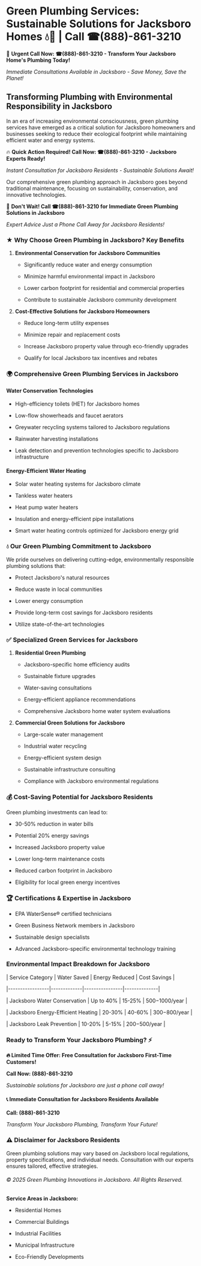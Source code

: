 # Green Plumbing Services: Sustainable Solutions for Jacksboro Homes 💧🌿 | Call ☎(888)-861-3210

🚨 **Urgent Call Now: ☎(888)-861-3210 - Transform Your Jacksboro Home's Plumbing Today!**
*Immediate Consultations Available in Jacksboro - Save Money, Save the Planet!*

## Transforming Plumbing with Environmental Responsibility in Jacksboro

In an era of increasing environmental consciousness, green plumbing services have emerged as a critical solution for Jacksboro homeowners and businesses seeking to reduce their ecological footprint while maintaining efficient water and energy systems. 

🔥 **Quick Action Required! Call Now: ☎(888)-861-3210 - Jacksboro Experts Ready!**
*Instant Consultation for Jacksboro Residents - Sustainable Solutions Await!*

Our comprehensive green plumbing approach in Jacksboro goes beyond traditional maintenance, focusing on sustainability, conservation, and innovative technologies.

🚨 **Don't Wait! Call ☎(888)-861-3210 for Immediate Green Plumbing Solutions in Jacksboro**
*Expert Advice Just a Phone Call Away for Jacksboro Residents!*

### ★ Why Choose Green Plumbing in Jacksboro? Key Benefits

1. **Environmental Conservation for Jacksboro Communities** 
   - Significantly reduce water and energy consumption
   - Minimize harmful environmental impact in Jacksboro
   - Lower carbon footprint for residential and commercial properties
   - Contribute to sustainable Jacksboro community development

2. **Cost-Effective Solutions for Jacksboro Homeowners** 
   - Reduce long-term utility expenses
   - Minimize repair and replacement costs
   - Increase Jacksboro property value through eco-friendly upgrades
   - Qualify for local Jacksboro tax incentives and rebates

### 🌍 Comprehensive Green Plumbing Services in Jacksboro

#### Water Conservation Technologies
- High-efficiency toilets (HET) for Jacksboro homes
- Low-flow showerheads and faucet aerators
- Greywater recycling systems tailored to Jacksboro regulations
- Rainwater harvesting installations
- Leak detection and prevention technologies specific to Jacksboro infrastructure

#### Energy-Efficient Water Heating
- Solar water heating systems for Jacksboro climate
- Tankless water heaters
- Heat pump water heaters
- Insulation and energy-efficient pipe installations
- Smart water heating controls optimized for Jacksboro energy grid

### 💧 Our Green Plumbing Commitment to Jacksboro

We pride ourselves on delivering cutting-edge, environmentally responsible plumbing solutions that:
- Protect Jacksboro's natural resources
- Reduce waste in local communities
- Lower energy consumption
- Provide long-term cost savings for Jacksboro residents
- Utilize state-of-the-art technologies

### ✅ Specialized Green Services for Jacksboro

1. **Residential Green Plumbing**
   - Jacksboro-specific home efficiency audits
   - Sustainable fixture upgrades
   - Water-saving consultations
   - Energy-efficient appliance recommendations
   - Comprehensive Jacksboro home water system evaluations

2. **Commercial Green Solutions for Jacksboro**
   - Large-scale water management
   - Industrial water recycling
   - Energy-efficient system design
   - Sustainable infrastructure consulting
   - Compliance with Jacksboro environmental regulations

### 💰 Cost-Saving Potential for Jacksboro Residents

Green plumbing investments can lead to:
- 30-50% reduction in water bills
- Potential 20% energy savings
- Increased Jacksboro property value
- Lower long-term maintenance costs
- Reduced carbon footprint in Jacksboro
- Eligibility for local green energy incentives

### 🏆 Certifications & Expertise in Jacksboro

- EPA WaterSense® certified technicians
- Green Business Network members in Jacksboro
- Sustainable design specialists
- Advanced Jacksboro-specific environmental technology training

### Environmental Impact Breakdown for Jacksboro

| Service Category | Water Saved | Energy Reduced | Cost Savings |
|-----------------|-------------|----------------|--------------|
| Jacksboro Water Conservation | Up to 40% | 15-25% | $500-$1000/year |
| Jacksboro Energy-Efficient Heating | 20-30% | 40-60% | $300-$800/year |
| Jacksboro Leak Prevention | 10-20% | 5-15% | $200-$500/year |

### Ready to Transform Your Jacksboro Plumbing? ⚡

**🔥 Limited Time Offer: Free Consultation for Jacksboro First-Time Customers!**

**Call Now: (888)-861-3210**
*Sustainable solutions for Jacksboro are just a phone call away!*

#### 📞 Immediate Consultation for Jacksboro Residents Available

**Call: (888)-861-3210**
*Transform Your Jacksboro Plumbing, Transform Your Future!*

### ⚠️ Disclaimer for Jacksboro Residents

Green plumbing solutions may vary based on Jacksboro local regulations, property specifications, and individual needs. Consultation with our experts ensures tailored, effective strategies.

###### © 2025 Green Plumbing Innovations in Jacksboro. All Rights Reserved.

**Service Areas in Jacksboro:** 
- Residential Homes
- Commercial Buildings
- Industrial Facilities
- Municipal Infrastructure
- Eco-Friendly Developments